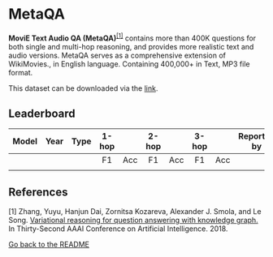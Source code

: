 # MetaQA 

**MoviE Text Audio QA (MetaQA)**<sup>[[1]](#myfootnote1)</sup> contains more than 400K questions for both single and multi-hop reasoning, and provides more realistic text and audio versions. MetaQA serves as a comprehensive extension of WikiMovies., in English language. Containing 400,000+ in Text, MP3 file format.

This dataset can be downloaded via the [link](https://github.com/yuyuz/MetaQA).


## Leaderboard
| Model | Year | Type | 1-hop |  | 2-hop |  | 3-hop |  | Reported by | Official Repo |
|:-----:|:----:|:----:|:-----:|:-:|:-----:|:-:|:-----:|:-:|:-----:|:------:|
|  |  |  | F1 | Acc | F1 | Acc | F1 | Acc | |  |
|  |  |  |  |  |  |  |  |  | |  |

## References 
<a name="myfootnote1">[1]</a> Zhang, Yuyu, Hanjun Dai, Zornitsa Kozareva, Alexander J. Smola, and Le Song. [Variational reasoning for question answering with knowledge graph.](https://arxiv.org/pdf/1709.04071.pdf) In Thirty-Second AAAI Conference on Artificial Intelligence. 2018.




[Go back to the README](../README.md)
